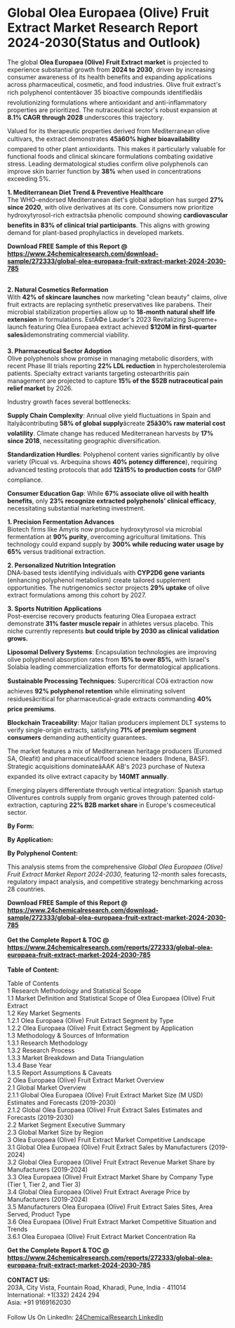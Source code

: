 <h1>Global Olea Europaea (Olive) Fruit Extract Market Research Report 2024-2030(Status and Outlook)</h1><p>The global <strong>Olea Europaea (Olive) Fruit Extract market</strong> is projected to experience substantial growth from <strong>2024 to 2030</strong>, driven by increasing consumer awareness of its health benefits and expanding applications across pharmaceutical, cosmetic, and food industries. Olive fruit extract's rich polyphenol contentâover 35 bioactive compounds identifiedâis revolutionizing formulations where antioxidant and anti-inflammatory properties are prioritized. The nutraceutical sector's robust expansion at <strong>8.1% CAGR through 2028</strong> underscores this trajectory.</p><p>Valued for its therapeutic properties derived from Mediterranean olive cultivars, the extract demonstrates <strong>45â60% higher bioavailability</strong> compared to other plant antioxidants. This makes it particularly valuable for functional foods and clinical skincare formulations combating oxidative stress. Leading dermatological studies confirm olive polyphenols can improve skin barrier function by <strong>38%</strong> when used in concentrations exceeding 5%.</p><p><strong>1. Mediterranean Diet Trend &amp; Preventive Healthcare</strong><br>
The WHO-endorsed Mediterranean diet's global adoption has surged <strong>27% since 2020</strong>, with olive derivatives at its core. Consumers now prioritize hydroxytyrosol-rich extractsâa phenolic compound showing <strong>cardiovascular benefits in 83% of clinical trial participants</strong>. This aligns with growing demand for plant-based prophylactics in developed markets.</p><div><b>Download FREE Sample of this Report @ 
            <a href="https://www.24chemicalresearch.com/download-sample/272333/global-olea-europaea-fruit-extract-market-2024-2030-785">
            https://www.24chemicalresearch.com/download-sample/272333/global-olea-europaea-fruit-extract-market-2024-2030-785</a></b></div><br><p><strong>2. Natural Cosmetics Reformation</strong><br>
With <strong>42% of skincare launches</strong> now marketing "clean beauty" claims, olive fruit extracts are replacing synthetic preservatives like parabens. Their microbial stabilization properties allow up to <strong>18-month natural shelf life extension</strong> in formulations. EstÃ©e Lauder's 2023 Revitalizing Supreme+ launch featuring Olea Europaea extract achieved <strong>$120M in first-quarter sales</strong>âdemonstrating commercial viability.</p><p><strong>3. Pharmaceutical Sector Adoption</strong><br>
Olive polyphenols show promise in managing metabolic disorders, with recent Phase III trials reporting <strong>22% LDL reduction</strong> in hypercholesterolemia patients. Specialty extract variants targeting osteoarthritis pain management are projected to capture <strong>15% of the $52B nutraceutical pain relief market</strong> by 2026.</p><p>Industry growth faces several bottlenecks:</p><p><strong>Supply Chain Complexity</strong>: Annual olive yield fluctuations in Spain and Italyâcontributing <strong>58% of global supply</strong>âcreate <strong>25â30% raw material cost volatility</strong>. Climate change has reduced Mediterranean harvests by <strong>17% since 2018</strong>, necessitating geographic diversification.</p><p><strong>Standardization Hurdles</strong>: Polyphenol content varies significantly by olive variety (Picual vs. Arbequina shows <strong>40% potency difference</strong>), requiring advanced testing protocols that add <strong>12â15% to production costs</strong> for GMP compliance.</p><p><strong>Consumer Education Gap</strong>: While <strong>67% associate olive oil with health benefits</strong>, only <strong>23% recognize extracted polyphenols' clinical efficacy</strong>, necessitating substantial marketing investment.</p><p><strong>1. Precision Fermentation Advances</strong><br>
Biotech firms like Amyris now produce hydroxytyrosol via microbial fermentation at <strong>90% purity</strong>, overcoming agricultural limitations. This technology could expand supply by <strong>300% while reducing water usage by 65%</strong> versus traditional extraction.</p><p><strong>2. Personalized Nutrition Integration</strong><br>
DNA-based tests identifying individuals with <strong>CYP2D6 gene variants</strong> (enhancing polyphenol metabolism) create tailored supplement opportunities. The nutrigenomics sector projects <strong>29% uptake</strong> of olive extract formulations among this cohort by 2027.</p><p><strong>3. Sports Nutrition Applications</strong><br>
Post-exercise recovery products featuring Olea Europaea extract demonstrate <strong>31% faster muscle repair</strong> in athletes versus placebo. This niche currently represents <strong> but could triple by 2030 as clinical validation grows.</strong></p><p><strong>Liposomal Delivery Systems</strong>: Encapsulation technologies are improving olive polyphenol absorption rates from <strong>15% to over 85%</strong>, with Israel's Solabia leading commercialization efforts for dermatological applications.</p><p><strong>Sustainable Processing Techniques</strong>: Supercritical COâ extraction now achieves <strong>92% polyphenol retention</strong> while eliminating solvent residuesâcritical for pharmaceutical-grade extracts commanding <strong>40% price premiums</strong>.</p><p><strong>Blockchain Traceability</strong>: Major Italian producers implement DLT systems to verify single-origin extracts, satisfying <strong>71% of premium segment consumers</strong> demanding authenticity guarantees.</p><p>The market features a mix of Mediterranean heritage producers (Euromed SA, Oleafit) and pharmaceutical/food science leaders (Indena, BASF). Strategic acquisitions dominateâAAK AB's 2023 purchase of Nutexa expanded its olive extract capacity by <strong>140MT annually</strong>.</p><p>Emerging players differentiate through vertical integration: Spanish startup Oliventures controls supply from organic groves through patented cold-extraction, capturing <strong>22% B2B market share</strong> in Europe's cosmeceutical sector.</p><p><strong>By Form:</strong></p><p><strong>By Application:</strong></p><p><strong>By Polyphenol Content:</strong></p><p>This analysis stems from the comprehensive <em>Global Olea Europaea (Olive) Fruit Extract Market Report 2024-2030</em>, featuring 12-month sales forecasts, regulatory impact analysis, and competitive strategy benchmarking across 28 countries.</p><div><b>Download FREE Sample of this Report @ 
            <a href="https://www.24chemicalresearch.com/download-sample/272333/global-olea-europaea-fruit-extract-market-2024-2030-785">
            https://www.24chemicalresearch.com/download-sample/272333/global-olea-europaea-fruit-extract-market-2024-2030-785</a></b></div><br><div><b>Get the Complete Report & TOC @ 
            <a href="https://www.24chemicalresearch.com/reports/272333/global-olea-europaea-fruit-extract-market-2024-2030-785">
            https://www.24chemicalresearch.com/reports/272333/global-olea-europaea-fruit-extract-market-2024-2030-785</a></b></div><br>
            <b>Table of Content:</b><p>Table of Contents<br />
1 Research Methodology and Statistical Scope<br />
1.1 Market Definition and Statistical Scope of Olea Europaea (Olive) Fruit Extract<br />
1.2 Key Market Segments<br />
1.2.1 Olea Europaea (Olive) Fruit Extract Segment by Type<br />
1.2.2 Olea Europaea (Olive) Fruit Extract Segment by Application<br />
1.3 Methodology & Sources of Information<br />
1.3.1 Research Methodology<br />
1.3.2 Research Process<br />
1.3.3 Market Breakdown and Data Triangulation<br />
1.3.4 Base Year<br />
1.3.5 Report Assumptions & Caveats<br />
2 Olea Europaea (Olive) Fruit Extract Market Overview<br />
2.1 Global Market Overview<br />
2.1.1 Global Olea Europaea (Olive) Fruit Extract Market Size (M USD) Estimates and Forecasts (2019-2030)<br />
2.1.2 Global Olea Europaea (Olive) Fruit Extract Sales Estimates and Forecasts (2019-2030)<br />
2.2 Market Segment Executive Summary<br />
2.3 Global Market Size by Region<br />
3 Olea Europaea (Olive) Fruit Extract Market Competitive Landscape<br />
3.1 Global Olea Europaea (Olive) Fruit Extract Sales by Manufacturers (2019-2024)<br />
3.2 Global Olea Europaea (Olive) Fruit Extract Revenue Market Share by Manufacturers (2019-2024)<br />
3.3 Olea Europaea (Olive) Fruit Extract Market Share by Company Type (Tier 1, Tier 2, and Tier 3)<br />
3.4 Global Olea Europaea (Olive) Fruit Extract Average Price by Manufacturers (2019-2024)<br />
3.5 Manufacturers Olea Europaea (Olive) Fruit Extract Sales Sites, Area Served, Product Type<br />
3.6 Olea Europaea (Olive) Fruit Extract Market Competitive Situation and Trends<br />
3.6.1 Olea Europaea (Olive) Fruit Extract Market Concentration Ra</p><div><b>Get the Complete Report & TOC @ 
            <a href="https://www.24chemicalresearch.com/reports/272333/global-olea-europaea-fruit-extract-market-2024-2030-785">
            https://www.24chemicalresearch.com/reports/272333/global-olea-europaea-fruit-extract-market-2024-2030-785</a></b></div><br><b>CONTACT US:</b><br>
            203A, City Vista, Fountain Road, Kharadi, Pune, India - 411014<br>
            International: +1(332) 2424 294<br>
            Asia: +91 9169162030 <br><br>
            Follow Us On LinkedIn: <a href="https://www.linkedin.com/company/24chemicalresearch/">24ChemicalResearch LinkedIn</a>